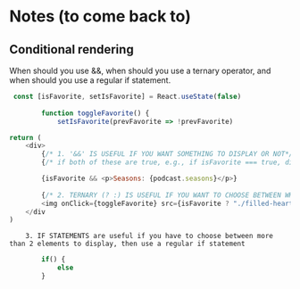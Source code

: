 # Notes (to come back to)

## Conditional rendering
When should you use &&, when should you use a ternary operator, and when should you use a regular if statement.

```js
 const [isFavorite, setIsFavorite] = React.useState(false)
        
        function toggleFavorite() {
            setIsFavorite(prevFavorite => !prevFavorite)

return (
    <div>
        {/* 1. '&&' IS USEFUL IF YOU WANT SOMETHING TO DISPLAY OR NOT*/}
        {/* if both of these are true, e.g., if isFavorite === true, display seasons. The computer first checks the truthiness of the first statement, and if it's not truthy (it's false), it completely skips what comes after since it already knows this condition will not satisfy what the && is expecting (both to be true). Therefore this is useful is you want to display/hide an element is something is true/false */}

        {isFavorite && <p>Seasons: {podcast.seasons}</p>}
        
        {/* 2. TERNARY (? :) IS USEFUL IF YOU WANT TO CHOOSE BETWEEN WHAT GETS DISPLAYED (e.g., black or white pic*/}
        <img onClick={toggleFavorite} src={isFavorite ? "./filled-heart-icon.png" : "./empty-heart-icon.png"} />
    </div
)
```

        3. IF STATEMENTS are useful if you have to choose between more than 2 elements to display, then use a regular if statement
```js
        if() {
            else
        }
```